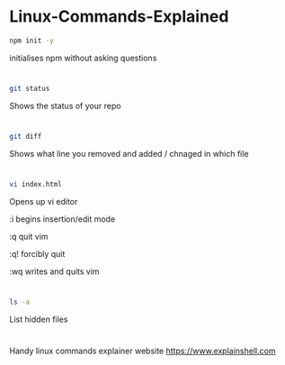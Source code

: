 # Linux-Commands-Explained

```bash
npm init -y
```
initialises npm without asking questions

#
```bash
git status
```
Shows the status of your repo

#
```bash
git diff
```
Shows what line you removed and added / chnaged in which file

#
```bash
vi index.html
```
Opens up vi editor

:i begins insertion/edit mode

:q quit vim

:q! forcibly quit

:wq writes and quits vim

#
```bash
ls -a
```
List hidden files

#
Handy linux commands explainer website https://www.explainshell.com
